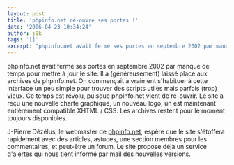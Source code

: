 ```yaml
---
layout: post
title: 'phpinfo.net ré-ouvre ses portes !'
date: '2006-04-23 10:34:24'
author: j0k
tags: '[]'
excerpt: "phpinfo.net avait fermé ses portes en septembre 2002 par manque de temps pour mettre à jour le site. Il a (généreusement) laissé place aux archives de phpinfo.net. On commençait à vraiment s'habituer à cette interface un peu simple pour trouver des scripts utiles mais parfois (trop) vieux.     \nCe temps est révolu, puisque phpinfo.net vient de ré-ouvrir. Le site      …"
---
```


phpinfo.net avait fermé ses portes en septembre 2002 par manque de temps pour mettre à jour le site. Il a (généreusement) laissé place aux archives de phpinfo.net. On commençait à vraiment s'habituer à cette interface un peu simple pour trouver des scripts utiles mais parfois (trop) vieux.
Ce temps est révolu, puisque phpinfo.net vient de ré-ouvrir. Le site a reçu une nouvelle charte graphique, un nouveau logo, un est maintenant entièrement compatible XHTML / CSS. Les archives restent pour le moment toujours disponibles.

J-Pierre Dézélus, le webmaster de [phpinfo.net](http://www.phpinfo.net/), espère que le site s'étoffera rapidement avec des articles, astuces, une section membres pour les commentaires, et peut-être un forum. Le site propose déjà un service d'alertes qui nous tient informé par mail des nouvelles versions.
